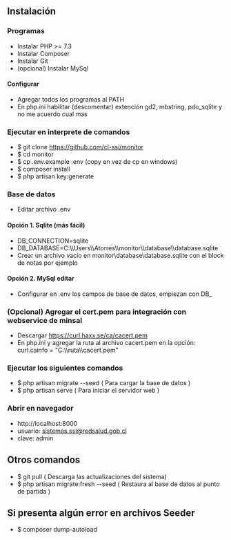 ## Instalación

### Programas

- Instalar PHP >= 7.3
- Instalar Composer
- Instalar Git
- (opcional) Instalar MySql

#### Configurar

- Agregar todos los programas al PATH
- En php.ini habilitar (descomentar) extención gd2, mbstring, pdo_sqlite y no me acuerdo cual mas

### Ejecutar en interprete de comandos

- $ git clone https://github.com/cl-ssi/monitor
- $ cd monitor
- $ cp .env.example .env (copy en vez de cp en windows)
- $ composer install
- $ php artisan key:generate

### Base de datos
- Editar archivo .env

#### Opción 1. Sqlite (más fácil)
- DB_CONNECTION=sqlite
- DB_DATABASE=C:\\\\Users\\\\Atorres\\\\monitor\\\\database\\\\database.sqlite
- Crear un archivo vacío en monitor\database\database.sqlite con el block de notas por ejemplo

#### Opción 2. MySql editar
- Configurar en .env los campos de base de datos, empiezan con DB_

### (Opcional) Agregar el cert.pem para integración con webservice de minsal
- Descargar https://curl.haxx.se/ca/cacert.pem
- En php.ini y agregar la ruta al archivo cacert.pem en la opción: curl.cainfo = "C:\\\\ruta\\\\cacert.pem"

### Ejecutar los siguientes comandos
- $ php artisan migrate --seed   ( Para cargar la base de datos )
- $ php artisan serve    ( Para iniciar el servidor web )


### Abrir en navegador
- http://localhost:8000
- usuario: sistemas.ssi@redsalud.gob.cl
- clave: admin


## Otros comandos
- $ git pull ( Descarga las actualizaciones del sistema)
- $ php artisan migrate:fresh --seed  ( Restaura al base de datos al punto de partida )

## Si presenta algún error en archivos Seeder
- $ composer dump-autoload
